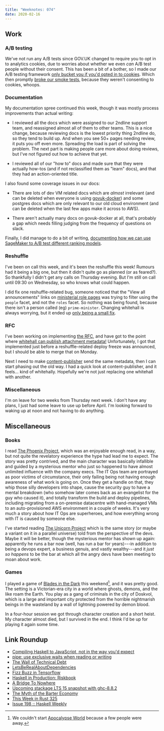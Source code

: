 ```yaml
---
title: "Weeknotes: 074"
date: 2020-02-16
---
```


## Work

### A/B testing

We've not run any A/B tests since GOV.UK changed to require you to opt
in to analytics cookies, due to worries about whether we even *can*
A/B test people without their consent.  This has been a bit of a
bother, so I made our A/B testing framework [only bucket you if you'd
opted in to cookies][].  Which then promptly [broke our smoke
tests][], because they weren't consenting to cookies, whoops.

[only bucket you if you'd opted in to cookies]: https://github.com/alphagov/govuk-cdn-config/pull/247
[broke our smoke tests]: https://github.com/alphagov/smokey/pull/647

### Documentation

My documentation spree continued this week, though it was mostly
process improvements than actual writing:

- I reviewed all the docs which were assigned to our 2ndline support
  team, and reassigned almost all of them to other teams.  This is a
  nice change, because reviewing docs is the lowest priority thing
  2ndline do, so they tend to build up.  And when you see 50+ pages
  needing review, it puts you off even more.  Spreading the load is
  part of solving the problem.  The next part is making people care
  more about doing reviews, but I've not figured out how to achieve
  that yet.

- I reviewed all of our "how to" docs and made sure that they were
  actually how-tos (and if not reclassified them as "learn" docs), and
  that they had an action-oriented title.

I also found some coverage issues in our docs:

- There are lots of dev VM related docs which are *almost* irrelevant
  (and can be deleted when everyone is using [govuk-docker][]) and
  some postgres docs which are only relevant to our old cloud
  environment (and can be deleted when the last few apps make it
  across to AWS).

- There aren't actually many docs on govuk-docker at all, that's
  probably a gap which needs filling judging from the frequency of
  questions on slack.

Finally, I did manage to do a bit of writing, [documenting how we can
use SageMaker to A/B test different ranking models][].

[govuk-docker]: https://github.com/alphagov/govuk-docker
[documenting how we can use SageMaker to A/B test different ranking models]: https://github.com/alphagov/search-api/pull/1979

### Reshuffle

I've been on call this week, and it's been the reshuffle this week!
Rumours had it being a big one, but then it didn't quite go as planned
(or as feared?).  So thankfully I didn't get any calls on Thursday
evening.  But I'm still on call until 09:30 on Wednesday, so who knows
what could happen.

I did fix one reshuffle-related bug, someone noticed that the "View
all announcements" links on [ministerial role pages][] was trying to
filter using the `people` facet, and not the `roles` facet.  So
nothing was being found, because there isn't a person called (eg)
`prime-minister`.  Changing whitehall is always worrying, but it ended
up [only being a small fix][].

[ministerial role pages]: https://www.gov.uk/government/ministers/prime-minister
[only being a small fix]: https://github.com/alphagov/whitehall/pull/5357

### RFC

I've been working on implementing [the RFC][], and have got to the
point where [whitehall can publish attachment metadata!][]
Unfortunately, I got that implemented just before a reshuffle-related
deploy freeze was announced, but I should be able to merge that on
Monday.

Next I need to make [content-publisher][] send the same metadata, then
I can start phasing out the old way.  I had a quick look at
content-publisher, and it feels... kind of whitehally.  Hopefully
we're not just replacing one whitehall with another.

[the RFC]: https://github.com/alphagov/govuk-rfcs/blob/master/rfc-116-store-attachment-data-in-content-items.md
[whitehall can publish attachment metadata!]: https://github.com/alphagov/whitehall/pull/5353
[content-publisher]: https://github.com/alphagov/content-publisher

### Miscellaneous

I'm on leave for two weeks from Thursday next week.  I don't have any
plans, I just had some leave to use up before April.  I'm looking
forward to waking up at noon and not having to do anything.

## Miscellaneous

### Books

I read [The Phoenix Project][], which was an enjoyable enough read, in
a way, but not quite the revelatory experience the hype had lead me to
expect.  The story was pretty contrived, and the main character was
basically infallible and guided by a mysterious mentor who just so
happened to have almost unlimited influence with the company execs.
The IT Ops team are portrayed as poor victims of circumstance, their
only failing being not having enough awareness of what work is going
on.  Once they get a handle on that, they whip those silly developers
into shape, cause the security guy to have a mental breakdown (who
somehow later comes back as an evangelist for the guy who caused it),
and totally transform the build and deploy pipelines, including
migrating from a on-premise datacentre with hand-managed VMs to an
auto-provisioned AWS environment in a couple of weeks.  It's very much
a story about how IT Ops are superheroes, and how everything wrong
with IT is caused by someone else.

I've started reading [The Unicorn Project][] which is the same story
(or maybe a variant on it in a parallel universe) told from the
perspective of the devs.  Maybe it will be better, though the
mysterious mentor has shown up again: apparently he runs a bar now
(well, has run a bar for years)---in addition to being a devops
expert, a business genuis, and vastly wealthy---and it *just so
happens* to be the bar at which all the angry devs have been meeting
to moan about work.

[The Phoenix Project]: https://www.goodreads.com/book/show/17255186-the-phoenix-project
[The Unicorn Project]: https://www.goodreads.com/book/show/44333183-the-unicorn-project

### Games

I played a game of [Blades in the Dark][] this weekend[^apoc], and it
was pretty good.  The setting is a Victorian-era city in a world where
ghosts, demons, and the like roam the Earth.  You play as a gang of
criminals in the city of Doskvol, which is a large and important city
protected from the horrible nightmarish beings in the wasteland by a
wall of lightning powered by demon blood.

[^apoc]: We couldn't start [Apocalypse World][] because a few people
  were away.

In a four-hour session we got through character creation and a short
heist.  My character almost died, but I survived in the end.  I think
I'd be up for playing it again some time.

[Blades in the Dark]: https://www.evilhat.com/home/blades-in-the-dark/
[Apocalypse World]: http://apocalypse-world.com/

## Link Roundup

- [Compiling Haskell to JavaScript, not in the way you'd expect](http://oleg.fi/gists/posts/2020-02-09-compiling-haskell-to-javascript.html)
- [pipe: use exclusive waits when reading or writing](https://git.kernel.org/pub/scm/linux/kernel/git/torvalds/linux.git/commit/?id=0ddad21d3e99c743a3aa473121dc5561679e26bb)
- [The Wall of Technical Debt](http://verraes.net/2020/01/wall-of-technical-debt/)
- [LetsBeRealAboutDependencies](https://wiki.alopex.li/LetsBeRealAboutDependencies)
- [Fizz Buzz in Tensorflow](https://joelgrus.com/2016/05/23/fizz-buzz-in-tensorflow/)
- [Haskell in Production: Riskbook](https://serokell.io/blog/haskell-in-industry-riskbook)
- [A Bridge To Nowhere](http://thecodelesscode.com/case/154)
- [Upcoming stackage LTS 15 snapshot with ghc-8.8.2](https://www.stackage.org/blog/2020/02/upcoming-lts-15-ghc-8-8-2)
- [The Myth of the Barter Economy](https://www.theatlantic.com/business/archive/2016/02/barter-society-myth/471051/)
- [This Week in Rust 325](https://this-week-in-rust.org/blog/2020/02/11/this-week-in-rust-325/)
- [Issue 198 :: Haskell Weekly](https://haskellweekly.news/issue/198.html)
